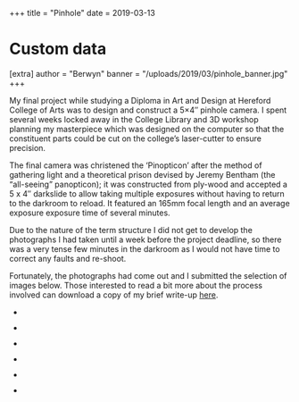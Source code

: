 +++
title = "Pinhole"
date = 2019-03-13

# Custom data
[extra]
author = "Berwyn"
banner = "/uploads/2019/03/pinhole_banner.jpg"
+++


<div class="text-block">
  <p>
    My final project while studying a Diploma in Art and Design at Hereford College of Arts was to design and construct a 5&#215;4&#8243; pinhole camera. I spent several weeks locked away in the College Library and 3D workshop planning my masterpiece which was designed on the computer so that the constituent parts could be cut on the college&#8217;s laser-cutter to ensure precision.
  </p>

  <p>
    The final camera was christened the &#8216;Pinopticon&#8217; after the method of gathering light and a theoretical prison devised by Jeremy Bentham (the &#8220;all-seeing&#8221; panopticon); it was constructed from ply-wood and accepted a 5 x 4&#8243; darkslide to allow taking multiple exposures without having to return to the darkroom to reload. It featured an 165mm focal length and an average exposure exposure time of several minutes.
  </p>

  <p>
    Due to the nature of the term structure I did not get to develop the photographs I had taken until a week before the project deadline, so there was a very tense few minutes in the darkroom as I would not have time to correct any faults and re-shoot.
  </p>

  <p>
    Fortunately, the photographs had come out and I submitted the selection of images below. Those interested to read a bit more about the process involved can download a copy of my brief write-up <a href="https://pinopticon.net/wp-content/uploads/2019/03/How-it-was-made-like.pdf">here</a>.
  </p>
</div>

<ul class="gallery">
  <li class="gallery-item">
    <figure><a href="https://i0.wp.com/pinopticon.net/wp-content/uploads/2019/03/high_res001_clean.jpg?fit=640%2C474&ssl=1"><img src="https://i0.wp.com/pinopticon.net/wp-content/uploads/2019/03/high_res001_clean.jpg?fit=640%2C474&ssl=1" alt="" data-id="61" data-link="https://pinopticon.net/?attachment_id=61" class="wp-image-61" srcset="https://pinopticon.net/wp-content/uploads/2019/03/high_res001_clean.jpg 1459w, https://pinopticon.net/wp-content/uploads/2019/03/high_res001_clean-300x222.jpg 300w, https://pinopticon.net/wp-content/uploads/2019/03/high_res001_clean-768x568.jpg 768w, https://pinopticon.net/wp-content/uploads/2019/03/high_res001_clean-1024x758.jpg 1024w" sizes="(max-width: 1459px) 100vw, 1459px" /></a></figure>
  </li>
  <li class="gallery-item">
    <figure><a href="https://i1.wp.com/pinopticon.net/wp-content/uploads/2019/03/high_res002_clean.jpg?fit=640%2C514&ssl=1"><img src="https://i1.wp.com/pinopticon.net/wp-content/uploads/2019/03/high_res002_clean.jpg?fit=640%2C514&ssl=1" alt="" data-id="62" data-link="https://pinopticon.net/?attachment_id=62" class="wp-image-62" srcset="https://pinopticon.net/wp-content/uploads/2019/03/high_res002_clean.jpg 1345w, https://pinopticon.net/wp-content/uploads/2019/03/high_res002_clean-300x241.jpg 300w, https://pinopticon.net/wp-content/uploads/2019/03/high_res002_clean-768x617.jpg 768w, https://pinopticon.net/wp-content/uploads/2019/03/high_res002_clean-1024x822.jpg 1024w" sizes="(max-width: 1345px) 100vw, 1345px" /></a></figure>
  </li>
  <li class="gallery-item">
    <figure><a href="https://i1.wp.com/pinopticon.net/wp-content/uploads/2019/03/high_res004_clean.jpg?fit=640%2C521&ssl=1"><img src="https://i1.wp.com/pinopticon.net/wp-content/uploads/2019/03/high_res004_clean.jpg?fit=640%2C521&ssl=1" alt="" data-id="63" data-link="https://pinopticon.net/?attachment_id=63" class="wp-image-63" srcset="https://pinopticon.net/wp-content/uploads/2019/03/high_res004_clean.jpg 1326w, https://pinopticon.net/wp-content/uploads/2019/03/high_res004_clean-300x244.jpg 300w, https://pinopticon.net/wp-content/uploads/2019/03/high_res004_clean-768x626.jpg 768w, https://pinopticon.net/wp-content/uploads/2019/03/high_res004_clean-1024x834.jpg 1024w" sizes="(max-width: 1326px) 100vw, 1326px" /></a></figure>
  </li>
  <li class="gallery-item">
    <figure><a href="https://i2.wp.com/pinopticon.net/wp-content/uploads/2019/03/high_res2001_clean.jpg?fit=640%2C461&ssl=1"><img src="https://i2.wp.com/pinopticon.net/wp-content/uploads/2019/03/high_res2001_clean.jpg?fit=640%2C461&ssl=1" alt="" data-id="64" data-link="https://pinopticon.net/?attachment_id=64" class="wp-image-64" srcset="https://pinopticon.net/wp-content/uploads/2019/03/high_res2001_clean.jpg 1500w, https://pinopticon.net/wp-content/uploads/2019/03/high_res2001_clean-300x216.jpg 300w, https://pinopticon.net/wp-content/uploads/2019/03/high_res2001_clean-768x553.jpg 768w, https://pinopticon.net/wp-content/uploads/2019/03/high_res2001_clean-1024x737.jpg 1024w" sizes="(max-width: 1500px) 100vw, 1500px" /></a></figure>
  </li>
  <li class="gallery-item">
    <figure><a href="https://i1.wp.com/pinopticon.net/wp-content/uploads/2019/03/high_res2002_clean.jpg?fit=640%2C488&ssl=1"><img src="https://i1.wp.com/pinopticon.net/wp-content/uploads/2019/03/high_res2002_clean.jpg?fit=640%2C488&ssl=1" alt="" data-id="65" data-link="https://pinopticon.net/?attachment_id=65" class="wp-image-65" srcset="https://pinopticon.net/wp-content/uploads/2019/03/high_res2002_clean.jpg 1416w, https://pinopticon.net/wp-content/uploads/2019/03/high_res2002_clean-300x229.jpg 300w, https://pinopticon.net/wp-content/uploads/2019/03/high_res2002_clean-768x586.jpg 768w, https://pinopticon.net/wp-content/uploads/2019/03/high_res2002_clean-1024x781.jpg 1024w" sizes="(max-width: 1416px) 100vw, 1416px" /></a></figure>
  </li>
  <li class="gallery-item">
    <figure><a href="https://i0.wp.com/pinopticon.net/wp-content/uploads/2019/03/high_res2003_clean.jpg?fit=640%2C519&ssl=1"><img src="https://i0.wp.com/pinopticon.net/wp-content/uploads/2019/03/high_res2003_clean.jpg?fit=640%2C519&ssl=1" alt="" data-id="66" data-link="https://pinopticon.net/?attachment_id=66" class="wp-image-66" srcset="https://pinopticon.net/wp-content/uploads/2019/03/high_res2003_clean.jpg 1331w, https://pinopticon.net/wp-content/uploads/2019/03/high_res2003_clean-300x243.jpg 300w, https://pinopticon.net/wp-content/uploads/2019/03/high_res2003_clean-768x623.jpg 768w, https://pinopticon.net/wp-content/uploads/2019/03/high_res2003_clean-1024x831.jpg 1024w" sizes="(max-width: 1331px) 100vw, 1331px" /></a></figure>
  </li>
</ul>
